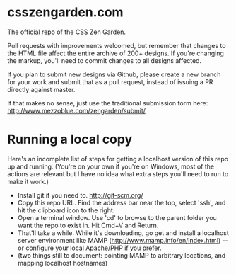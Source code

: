 # csszengarden.com

The official repo of the CSS Zen Garden.

Pull requests with improvements welcomed, but remember that changes to the
HTML file affect the entire archive of 200+ designs. If you're changing the
markup, you'll need to commit changes to all designs affected.

If you plan to submit new designs via Github, please create a new branch for 
your work and submit that as a pull request, instead of issuing a PR directly
against master.

If that makes no sense, just use the traditional submission form here: 
http://www.mezzoblue.com/zengarden/submit/

# Running a local copy

Here's an incomplete list of steps for getting a localhost version of this repo up and running. (You're on your own if you're on Windows, most of the actions are relevant but I have no idea what extra steps you'll need to run to make it work.)

* Install git if you need to. http://git-scm.org/
* Copy this repo URL. Find the address bar near the top, select 'ssh', and hit the clipboard icon to the right.
* Open a terminal window. Use 'cd' to browse to the parent folder you want the repo to exist in. Hit Cmd+V and Return.
* That'll take a while. While it's downloading, go get and install a localhost server environment like MAMP (http://www.mamp.info/en/index.html) -- or configure your local Apache/PHP if you prefer.
* (two things still to document: pointing MAMP to arbitrary locations, and mapping localhost hostnames)
